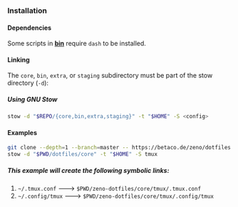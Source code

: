 ### Installation

#### Dependencies

Some scripts in **[bin](bin/)** require `dash` to be installed.

#### Linking

The `core`, `bin`, `extra`, or `staging` subdirectory must be part of the stow directory (`-d`):

##### Using GNU Stow

```sh
stow -d "$REPO/{core,bin,extra,staging}" -t "$HOME" -S <config>
```

#### Examples

```sh
git clone --depth=1 --branch=master -- https://betaco.de/zeno/dotfiles.git dotfiles
stow -d "$PWD/dotfiles/core" -t "$HOME" -S tmux
```

##### This example will create the following symbolic links:

1. `~/.tmux.conf` 🡒 `$PWD/zeno-dotfiles/core/tmux/.tmux.conf`
2. `~/.config/tmux` 🡒 `$PWD/zeno-dotfiles/core/tmux/.config/tmux`

